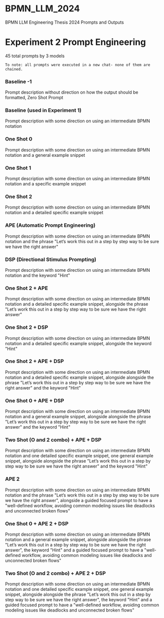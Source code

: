 # BPMN_LLM_2024
BPMN LLM Engineering Thesis 2024 Prompts and Outputs


# Experiment 2 Prompt Engineering 

45 total prompts by 3 models


    To note: all prompts were executed in a new chat- none of them are chained.


### Baseline -1 
Prompt description without direction on how the output should be formatted, Zero Shot Prompt

### Baseline (used in Experiment 1)
Prompt description with some direction on using an intermediate BPMN notation

### One Shot 0 
Prompt description with some direction on using an intermediate BPMN notation and a general example snippet

### One Shot 1
Prompt description with some direction on using an intermediate BPMN notation and a specific example snippet

### One Shot 2
Prompt description with some direction on using an intermediate BPMN notation and a detailed specific example snippet

### APE (Automatic Prompt Engineering)
Prompt description with some direction on using an intermediate BPMN notation and the phrase "Let’s work this out in a step by step way to be sure we have the right answer"

### DSP (Directional Stimulus Prompting)
Prompt description with some direction on using an intermediate BPMN notation and the keyword "Hint"

### One Shot 2 + APE
Prompt description with some direction on using an intermediate BPMN notation and a detailed specific example snippet, alongside the phrase "Let’s work this out in a step by step way to be sure we have the right answer"

### One Shot 2 + DSP
Prompt description with some direction on using an intermediate BPMN notation and a detailed specific example snippet, alongside the keyword "Hint"

### One Shot 2 + APE + DSP
Prompt description with some direction on using an intermediate BPMN notation and a detailed specific example snippet, alongside alongside the phrase "Let’s work this out in a step by step way to be sure we have the right answer" and the keyword "Hint"

### One Shot 0 + APE + DSP
Prompt description with some direction on using an intermediate BPMN notation and a general example snippet, alongside alongside the phrase "Let’s work this out in a step by step way to be sure we have the right answer" and the keyword "Hint"

### Two Shot (O and 2 combo) + APE + DSP
Prompt description with some direction on using an intermediate BPMN notation and one detailed specific example snippet, one general example snippet, alongside alongside the phrase "Let’s work this out in a step by step way to be sure we have the right answer" and the keyword "Hint"

### APE 2
Prompt description with some direction on using an intermediate BPMN notation and the phrase "Let’s work this out in a step by step way to be sure we have the right answer", alongside a guided focused prompt to have a "well-defined workflow, avoiding common modeling issues like deadlocks and unconnected broken flows" 

### One Shot 0 + APE 2 + DSP
Prompt description with some direction on using an intermediate BPMN notation and a general example snippet, alongside alongside the phrase "Let’s work this out in a step by step way to be sure we have the right answer", the keyword "Hint" and a guided focused prompt to have a "well-defined workflow, avoiding common modeling issues like deadlocks and unconnected broken flows" 

### Two Shot (O and 2 combo) + APE 2 + DSP
Prompt description with some direction on using an intermediate BPMN notation and one detailed specific example snippet, one general example snippet, alongside alongside the phrase "Let’s work this out in a step by step way to be sure we have the right answer", the keyword "Hint" and a guided focused prompt to have a "well-defined workflow, avoiding common modeling issues like deadlocks and unconnected broken flows" 

